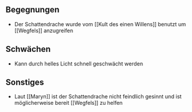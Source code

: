 ## Begegnungen
+ Der Schattendrache wurde vom [[Kult des einen Willens]] benutzt um [[Wegfels]] anzugreifen
## Schwächen
+ Kann durch helles Licht schnell geschwächt werden
## Sonstiges
+ Laut [[Maryn]] ist der Schattendrache nicht feindlich gesinnt und ist möglicherweise bereit [[Wegfels]] zu helfen
